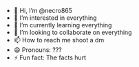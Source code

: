 - 👋 Hi, I’m @necro865
- 👀 I’m interested in everything
- 🌱 I’m currently learning everything
- 💞️ I’m looking to collaborate on everything
- 📫 How to reach me shoot a dm
- 😄 Pronouns: ???
- ⚡ Fun fact: The facts hurt

<!---
necro865/necro865 is a ✨ special ✨ repository because its `README.md` (this file) appears on your GitHub profile.
You can click the Preview link to take a look at your changes.
--->

